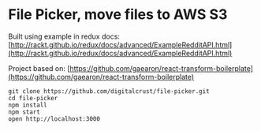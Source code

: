 File Picker, move files to AWS S3
=====================

Built using example in redux docs: [http://rackt.github.io/redux/docs/advanced/ExampleRedditAPI.html](http://rackt.github.io/redux/docs/advanced/ExampleRedditAPI.html)

Project based on: [https://github.com/gaearon/react-transform-boilerplate](https://github.com/gaearon/react-transform-boilerplate)

```
git clone https://github.com/digitalcrust/file-picker.git
cd file-picker
npm install
npm start
open http://localhost:3000
```